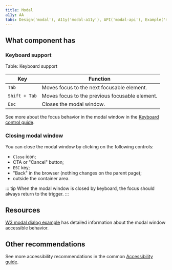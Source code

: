 ```yaml
---
title: Modal
a11y: AA
tabs: Design('modal'), A11y('modal-a11y'), API('modal-api'), Example('modal-code'), Changelog('modal-changelog')
---
```


## What component has

### Keyboard support

Table: Keyboard support

| Key           | Function                                       |
| ------------- | ---------------------------------------------- |
| `Tab` | Moves focus to the next focusable element.     |
| `Shift + Tab` | Moves focus to the previous focusable element. |
| `Esc` | Closes the modal window.                       |

See more about the focus behavior in the modal window in the [Keyboard control guide](/core-principles/a11y/a11y-keyboard#keyboard_support_for_modal_window).

### Closing modal window

You can close the modal window by clicking on the following controls:

* `Close` icon; 
* CTA or "Cancel" button; 
* `ESC` key; 
* "Back" in the browser (nothing changes on the parent page); 
* outside the container area.

::: tip
When the modal window is closed by keyboard, the focus should always return to the trigger.
:::

## Resources

[W3 modal dialog example](https://www.w3.org/TR/wai-aria-practices-1.1/examples/dialog-modal/dialog.html) has detailed information about the modal window accessible behavior.

## Other recommendations

See more accessibility recommendations in the common [Accessibility guide](/core-principles/a11y/a11y).

<!--@include: ./modal-a11y-report.md-->

